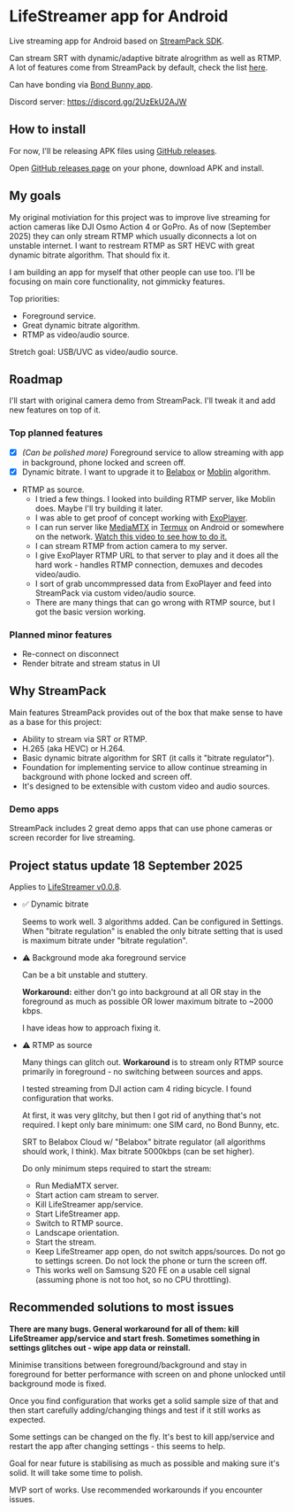 # LifeStreamer app for Android

Live streaming app for Android based on [StreamPack SDK](https://github.com/ThibaultBee/StreamPack).

Can stream SRT with dynamic/adaptive bitrate alrogrithm as well as RTMP. A lot of features come from StreamPack by default, check the list [here](https://github.com/ThibaultBee/StreamPack?tab=readme-ov-file#features).

Can have bonding via [Bond Bunny app](https://github.com/dimadesu/bond-bunny).

Discord server: https://discord.gg/2UzEkU2AJW

## How to install

For now, I'll be releasing APK files using [GitHub releases](https://github.com/dimadesu/LifeStreamer/releases).

Open [GitHub releases page](https://github.com/dimadesu/LifeStreamer/releases) on your phone, download APK and install.

## My goals

My original motiviation for this project was to improve live streaming for action cameras like DJI Osmo Action 4 or GoPro.
As of now (September 2025) they can only stream RTMP which usually diconnects a lot on unstable internet.
I want to restream RTMP as SRT HEVC with great dynamic bitrate algorithm. That should fix it.

I am building an app for myself that other people can use too. I'll be focusing on main core functionality, not gimmicky features.

Top priorities:
- Foreground service.
- Great dynamic bitrate algorithm.
- RTMP as video/audio source.

Stretch goal: USB/UVC as video/audio source.

## Roadmap

I'll start with original camera demo from StreamPack. I'll tweak it and add new features on top of it.

### Top planned features

- [x] _(Can be polished more)_ Foreground service to allow streaming with app in background, phone locked and screen off.
- [x] Dynamic bitrate. I want to upgrade it to [Belabox](https://github.com/BELABOX/belacoder) or [Moblin](https://github.com/eerimoq/moblin) algorithm.
- RTMP as source.
  - I tried a few things. I looked into building RTMP server, like Moblin does. Maybe I'll try building it later.
  - I was able to get proof of concept working with [ExoPlayer](https://github.com/androidx/media).
  - I can run server like [MediaMTX](https://github.com/bluenviron/mediamtx) in [Termux](https://termux.dev/en/) on Android or somewhere on the network. [Watch this video to see how to do it.](https://youtu.be/5H0AZca3nk4?si=yaAxqQ5-FW5GnKpq&t=310)
  - I can stream RTMP from action camera to my server.
  - I give ExoPlayer RTMP URL to that server to play and it does all the hard work - handles RTMP connection, demuxes and decodes video/audio.
  - I sort of grab uncommpressed data from ExoPlayer and feed into StreamPack via custom video/audio source.
  - There are many things that can go wrong with RTMP source, but I got the basic version working.

### Planned minor features
- Re-connect on disconnect
- Render bitrate and stream status in UI

## Why StreamPack

Main features StreamPack provides out of the box that make sense to have as a base for this project:

- Ability to stream via SRT or RTMP.
- H.265 (aka HEVC) or H.264.
- Basic dynamic bitrate algorithm for SRT (it calls it "bitrate regulator").
- Foundation for implementing service to allow continue streaming in background with phone locked and screen off.
- It's designed to be extensible with custom video and audio sources.

### Demo apps

StreamPack includes 2 great demo apps that can use phone cameras or screen recorder for live streaming.

## Project status update 18 September 2025

Applies to [LifeStreamer v0.0.8](https://github.com/dimadesu/LifeStreamer/releases/tag/v0.0.8).

- :white_check_mark: Dynamic bitrate

  Seems to work well. 3 algorithms added. Can be configured in Settings. When "bitrate regulation" is enabled the only bitrate setting that is used is maximum bitrate under "bitrate regulation".

- :warning: Background mode aka foreground service

  Can be a bit unstable and stuttery.

  **Workaround:** either don't go into background at all OR stay in the foreground as much as possible OR lower maximum bitrate to ~2000 kbps.

  I have ideas how to approach fixing it.

- :warning:  RTMP as source

  Many things can glitch out. **Workaround** is to stream only RTMP source primarily in foreground - no switching between sources and apps.

  I tested streaming from DJI action cam 4 riding bicycle. I found configuration that works.

  At first, it was very glitchy, but then I got rid of anything that's not required. I kept only bare minimum: one SIM card, no Bond Bunny, etc.

  SRT to Belabox Cloud w/ "Belabox" bitrate regulator (all algorithms should work, I think). Max bitrate 5000kbps (can be set higher).

  Do only minimum steps required to start the stream:

  - Run MediaMTX server.
  - Start action cam stream to server.
  - Kill LifeStreamer app/service.
  - Start LifeStreamer app.
  - Switch to RTMP source.
  - Landscape orientation.
  - Start the stream.
  - Keep LifeStreamer app open, do not switch apps/sources. Do not go to settings screen. Do not lock the phone or turn the screen off.
  - This works well on Samsung S20 FE on a usable cell signal (assuming phone is not too hot, so no CPU throttling).
 
## Recommended solutions to most issues

**There are many bugs. General workaround for all of them: kill LifeStreamer app/service and start fresh. Sometimes something in settings glitches out - wipe app data or reinstall.**

Minimise transitions between foreground/background and stay in foreground for better performance with screen on and phone unlocked until background mode is fixed.

Once you find configuration that works get a solid sample size of that and then start carefully adding/changing things and test if it still works as expected.

Some settings can be changed on the fly. It's best to kill app/service and restart the app after changing settings - this seems to help.

Goal for near future is stabilising as much as possible and making sure it's solid. It will take some time to polish.

MVP sort of works. Use recommended workarounds if you encounter issues.

